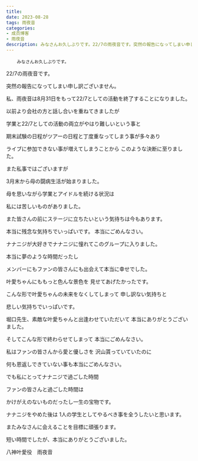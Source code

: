```yaml
---
title: 
date: 2023-08-28
tags: 雨夜音
categories: 
- 成员博客
- 雨夜音
description: みなさんお久しぶりです。22/7の雨夜音です。突然の報告になってしまい申し訳ございません。私、雨夜音は8月31日をもって22/7としての活動を終了することになりました。以前より会社の方と話し合いを重...
---
```


        みなさんお久しぶりです。
22/7の雨夜音です。


突然の報告になってしまい申し訳ございません。


私、雨夜音は8月31日をもって22/7としての活動を終了することになりました。


以前より会社の方と話し合いを重ねてきましたが


学業と22/7としての活動の両立がやはり難しいという事と


期末試験の日程がツアーの日程と丁度重なってしまう事が多々あり　


ライブに参加できない事が増えてしまうことから
このような決断に至りました。


また私事ではございますが


3月末から母の闘病生活が始まりました。


母を思いながら学業とアイドルを続ける状況は　


私には苦しいものがありました。


また皆さんの前にステージに立ちたいという気待ちは今もあります。


本当に残念な気持ちでいっぱいです。
本当にごめんなさい。


ナナニジが大好きでナナニジに憧れてこのグループに入りました。


本当に夢のような時間だったし


メンバーにもファンの皆さんにも出会えて本当に幸せでした。


叶愛ちゃんにももっと色んな景色を
見せてあげたかったです。


こんな形で叶愛ちゃんの未来をなくしてしまって
申し訳ない気持ちと


悲しい気持ちでいっぱいです。


堀口先生、素敵な叶愛ちゃんと出逢わせていただいて
本当にありがとうございました。


そしてこんな形で終わらせてしまって
本当にごめんなさい。


私はファンの皆さんから愛と優しさを
沢山貰っていていたのに


何も恩返しできていない事も本当にごめんなさい。


でも私にとってナナニジで過ごした時間


ファンの皆さんと過ごした時間は


かけがえのないものだったし一生の宝物です。


ナナニジをやめた後は
1人の学生としてやるべき事を全うしたいと思います。


またみなさんに会えることを目標に頑張ります。


短い時間でしたが、本当にありがとうございました。


八神叶愛役　雨夜音



